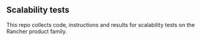 ## Scalability tests

This repo collects code, instructions and results for scalability tests on the Rancher product family.

